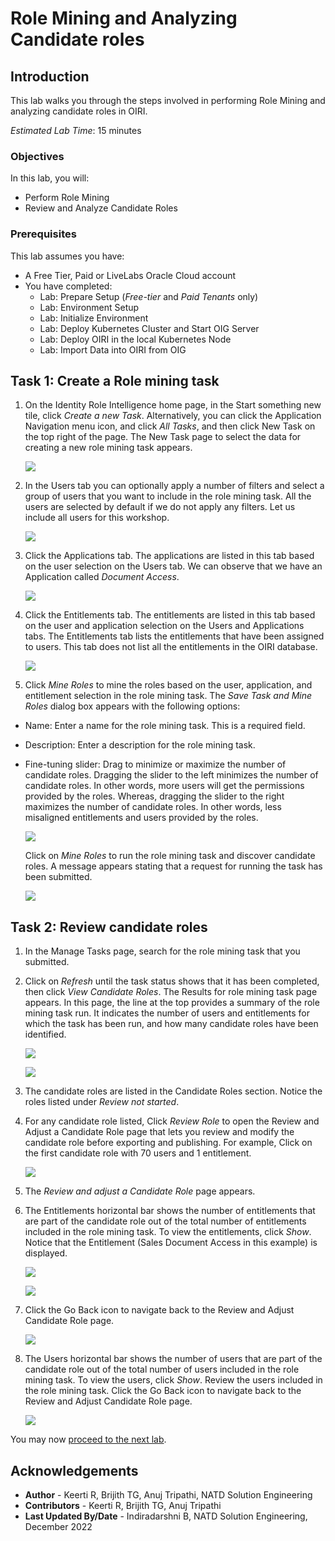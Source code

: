 # Role Mining and Analyzing Candidate roles

## Introduction

This lab walks you through the steps involved in performing Role Mining and analyzing candidate roles in OIRI.

*Estimated Lab Time*: 15 minutes

### Objectives

In this lab, you will:
* Perform Role Mining
* Review and Analyze Candidate Roles

### Prerequisites
This lab assumes you have:
- A Free Tier, Paid or LiveLabs Oracle Cloud account
- You have completed:
    - Lab: Prepare Setup (*Free-tier* and *Paid Tenants* only)
    - Lab: Environment Setup
    - Lab: Initialize Environment
    - Lab: Deploy Kubernetes Cluster and Start OIG Server
    - Lab: Deploy OIRI in the local Kubernetes Node
    - Lab: Import Data into OIRI from OIG

## Task 1: Create a Role mining task

1. On the Identity Role Intelligence home page, in the Start something new tile, click *Create a new Task*. Alternatively, you can click the Application Navigation menu icon, and click *All Tasks*, and then click New Task on the top right of the page.
The New Task page to select the data for creating a new role mining task appears.

    ![](images/1a-mining.png)


2. In the Users tab you can optionally apply a number of filters and select a group of users that you want to include in the role mining task.
All the users are selected by default if we do not apply any filters. Let us include all users for this workshop.

    ![](images/2a-mining.png)


3. Click the Applications tab. The applications are listed in this tab based on the user selection on the Users tab. We can observe that we have an Application called *Document Access*.

    ![](images/3a-mining.png)


4. Click the Entitlements tab. The entitlements are listed in this tab based on the user and application selection on the Users and Applications tabs.
The Entitlements tab lists the entitlements that have been assigned to users. This tab does not list all the entitlements in the OIRI database.

    ![](images/4a-mining.png)


5. Click *Mine Roles* to mine the roles based on the user, application, and entitlement selection in the role mining task.
The *Save Task and Mine Roles* dialog box appears with the following options:
  - Name: Enter a name for the role mining task. This is a required field.
  - Description: Enter a description for the role mining task.
  - Fine-tuning slider: Drag to minimize or maximize the number of candidate roles. Dragging the slider to the left minimizes the number of candidate roles. In other words, more users will get the permissions provided by the roles. Whereas, dragging the slider to the right maximizes the number of candidate roles. In other words, less misaligned entitlements and users provided by the roles.

    ![](images/5a-mining.png)

    Click on *Mine Roles* to run the role mining task and discover candidate roles. A message appears stating that a request for running the task has been submitted.

    ![](images/6a-mining.png)  


## Task 2: Review candidate roles

1. In the Manage Tasks page, search for the role mining task that you submitted.

2. Click on *Refresh* until the task status shows that it has been completed, then click *View Candidate Roles*.
The Results for role mining task page appears. In this page, the line at the top provides a summary of the role mining task run. It indicates the number of users and entitlements for which the task has been run, and how many candidate roles have been identified.

    ![](images/13a-mining.png)

    ![](images/7a-mining.png)


3. The candidate roles are listed in the Candidate Roles section. Notice the roles listed under *Review not started*.


4. For any candidate role listed, Click *Review Role* to open the Review and Adjust a Candidate Role page that lets you review and modify the candidate role before exporting and publishing.
For example, Click on the first candidate role with 70 users and 1 entitlement.

    ![](images/8a-mining.png)

5. The *Review and adjust a Candidate Role* page appears.

6. The Entitlements horizontal bar shows the number of entitlements that are part of the candidate role out of the total number of entitlements included in the role mining task. To view the entitlements, click *Show*.
Notice that the Entitlement (Sales Document Access in this example) is displayed.

    ![](images/9a-mining.png)

    ![](images/10a-mining.png)

7. Click the Go Back icon to navigate back to the Review and Adjust Candidate Role page.

    ![](images/12a-mining.png)


8. The Users horizontal bar shows the number of users that are part of the candidate role out of the total number of users included in the role mining task. To view the users, click *Show*. Review the users included in the role mining task. Click the Go Back icon to navigate back to the Review and Adjust Candidate Role page.

    ![](images/12a-mining.png)



You may now [proceed to the next lab](#next).

## Acknowledgements
* **Author** - Keerti R, Brijith TG, Anuj Tripathi, NATD Solution Engineering
* **Contributors** -  Keerti R, Brijith TG, Anuj Tripathi
* **Last Updated By/Date** - Indiradarshni B, NATD Solution Engineering, December 2022
